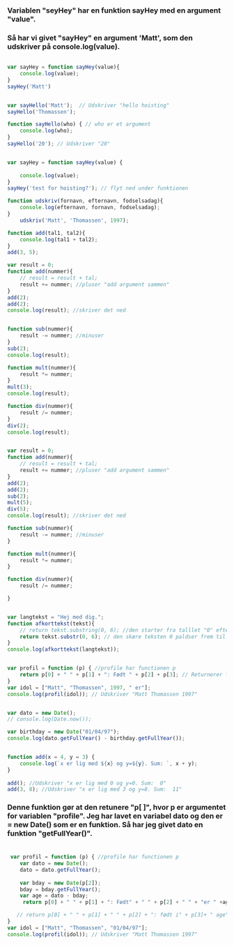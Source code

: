 ### Variablen "seyHey" har en funktion sayHey med en argument "value".
### Så har vi givet "sayHey" en argument 'Matt', som den udskriver på console.log(value).

```javascript

var sayHey = function sayHey(value){
    console.log(value);
}
sayHey('Matt')

```

```javascript

var sayHello('Matt');  // Udskriver "hello hoisting"
sayHello('Thomassen');

function sayHello(who) { // who er et argument
    console.log(who);
}
sayHello('20'); // Udskriver "20"

```


```javascript

var sayHey = function sayHey(value) {
    
    console.log(value);
}
sayHey('test for hoisting?'); // flyt ned under funktionen
```

```javascript
function udskriv(fornavn, efternavn, fodselsadag){
    console.log(efternavn, fornavn, fodselsadag);
}
    udskriv('Matt', 'Thomassen', 1997);

function add(tal1, tal2){
    console.log(tal1 + tal2);
}
add(3, 5);

var result = 0;
function add(nummer){
    // result = result + tal;
    result += nummer; //pluser "add argument sammen"
}
add(2);
add(2);
console.log(result); //skriver det ned


function sub(nummer){
    result -= nummer; //minuser 
}
sub(2);
console.log(result);

function mult(nummer){
    result *= nummer;
}
mult(3);
console.log(result);

function div(nummer){
    result /= nummer;
}
div(2);
console.log(result);
```


```javascript

var result = 0;
function add(nummer){
    // result = result + tal;
    result += nummer; //pluser "add argument sammen"
}
add(2);
add(2);
sub(2);
mult(5);
div(5);
console.log(result); //skriver det ned

function sub(nummer){
    result -= nummer; //minuser 
}

function mult(nummer){
    result *= nummer;
}

function div(nummer){
    result /= nummer;

}
```

```javascript

var langtekst = "Hej med dig.";
function afkorttekst(tekst){
    // return tekst.substring(0, 6); //den starter fra talllet "0" efter tager den alt der fylder de "6";
    return tekst.substr(0, 6); // den skære teksten 0 paldser frem til 6, 
}
console.log(afkorttekst(langtekst));

```

```javascript

var profil = function (p) { //profile har functionen p
    return p[0] + " " + p[1] + ": Født " + p[2] + p[3]; // Returnerer tekst-strengen "Peter Pedal: Født 1941"
}
var idol = ["Matt", "Thomassen", 1997, " er"];
console.log(profil(idol)); // Udskriver "Matt Thomassen 1997"


var dato = new Date();
// console.log(Date.now());

var birthday = new Date("01/04/97");
console.log(dato.getFullYear() - birthday.getFullYear());

```


```javascript

function add(x = 4, y = 3) {
    console.log(`x er lig med ${x} og y=${y}. Sum: `, x + y);
}
 
add(); //Udskriver "x er lig med 0 og y=0. Sum:  0"
add(3, 8); //Udskriver "x er lig med 3 og y=8. Sum:  11"

```
### Denne funktion gør at den retunere "p[ ]", hvor p er argumentet for variablen "profile". Jeg har lavet en variabel  dato og den er = new Date() som er en funktion. Så har jeg givet dato en funktion "getFullYear()". 

### 

```javascript

 var profil = function (p) { //profile har functionen p
    var dato = new Date();
    dato = dato.getFullYear();
    
    var bday = new Date(p[2]);
    bday = bday.getFullYear();
    var age = dato - bday;
     return p[0] + " " + p[1] + ": Født" + " " + p[2] + " " + "er " +age + " år"; // Returnerer tekst-strengen "Peter Pedal: Født 1941"

   // return p[0] + " " + p[1] + " " + p[2] + ": født i" + p[3]+ " age" +age;
}
var idol = ["Matt", "Thomassen", "01/04/97"];
console.log(profil(idol)); // Udskriver "Matt Thomassen 1997"

````